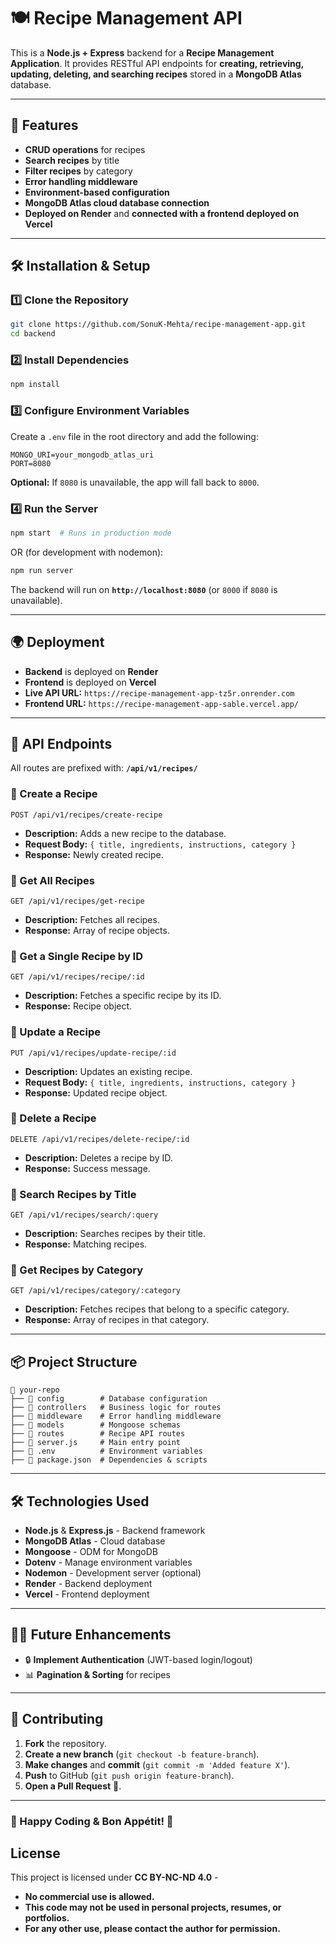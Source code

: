 # 🍽️ Recipe Management API

This is a **Node.js + Express** backend for a **Recipe Management Application**. It provides RESTful API endpoints for **creating, retrieving, updating, deleting, and searching recipes** stored in a **MongoDB Atlas** database.

---

## 🚀 Features
- **CRUD operations** for recipes
- **Search recipes** by title
- **Filter recipes** by category
- **Error handling middleware**
- **Environment-based configuration**
- **MongoDB Atlas cloud database connection**
- **Deployed on Render** and **connected with a frontend deployed on Vercel**

---

## 🛠️ Installation & Setup

### 1️⃣ Clone the Repository
```bash
git clone https://github.com/SonuK-Mehta/recipe-management-app.git
cd backend
```

### 2️⃣ Install Dependencies
```bash
npm install
```

### 3️⃣ Configure Environment Variables
Create a `.env` file in the root directory and add the following:
```env
MONGO_URI=your_mongodb_atlas_uri
PORT=8080
```
**Optional:** If `8080` is unavailable, the app will fall back to `8000`.

### 4️⃣ Run the Server
```bash
npm start  # Runs in production mode
```
OR (for development with nodemon):
```bash
npm run server
```
The backend will run on **`http://localhost:8080`** (or `8000` if `8080` is unavailable).

---

## 🌍 Deployment
- **Backend** is deployed on **Render**
- **Frontend** is deployed on **Vercel**
- **Live API URL:** `https://recipe-management-app-tz5r.onrender.com`
- **Frontend URL:** `https://recipe-management-app-sable.vercel.app/`

---

## 📌 API Endpoints

All routes are prefixed with: **`/api/v1/recipes/`**

### 📍 Create a Recipe
```http
POST /api/v1/recipes/create-recipe
```
- **Description:** Adds a new recipe to the database.
- **Request Body:** `{ title, ingredients, instructions, category }`
- **Response:** Newly created recipe.

### 📍 Get All Recipes
```http
GET /api/v1/recipes/get-recipe
```
- **Description:** Fetches all recipes.
- **Response:** Array of recipe objects.

### 📍 Get a Single Recipe by ID
```http
GET /api/v1/recipes/recipe/:id
```
- **Description:** Fetches a specific recipe by its ID.
- **Response:** Recipe object.

### 📍 Update a Recipe
```http
PUT /api/v1/recipes/update-recipe/:id
```
- **Description:** Updates an existing recipe.
- **Request Body:** `{ title, ingredients, instructions, category }`
- **Response:** Updated recipe object.

### 📍 Delete a Recipe
```http
DELETE /api/v1/recipes/delete-recipe/:id
```
- **Description:** Deletes a recipe by ID.
- **Response:** Success message.

### 📍 Search Recipes by Title
```http
GET /api/v1/recipes/search/:query
```
- **Description:** Searches recipes by their title.
- **Response:** Matching recipes.

### 📍 Get Recipes by Category
```http
GET /api/v1/recipes/category/:category
```
- **Description:** Fetches recipes that belong to a specific category.
- **Response:** Array of recipes in that category.

---

## 📦 Project Structure
```
📂 your-repo
├── 📂 config        # Database configuration
├── 📂 controllers   # Business logic for routes
├── 📂 middleware    # Error handling middleware
├── 📂 models        # Mongoose schemas
├── 📂 routes        # Recipe API routes
├── 📜 server.js     # Main entry point
├── 📜 .env          # Environment variables
├── 📜 package.json  # Dependencies & scripts
```

---

## 🛠️ Technologies Used
- **Node.js** & **Express.js** - Backend framework
- **MongoDB Atlas** - Cloud database
- **Mongoose** - ODM for MongoDB
- **Dotenv** - Manage environment variables
- **Nodemon** - Development server (optional)
- **Render** - Backend deployment
- **Vercel** - Frontend deployment

---

## 👨‍💻 Future Enhancements
- 🔒 **Implement Authentication** (JWT-based login/logout)
- 📊 **Pagination & Sorting** for recipes

---

## 🤝 Contributing
1. **Fork** the repository.
2. **Create a new branch** (`git checkout -b feature-branch`).
3. **Make changes** and **commit** (`git commit -m 'Added feature X'`).
4. **Push** to GitHub (`git push origin feature-branch`).
5. **Open a Pull Request** 🚀.

---

### 🎉 Happy Coding & Bon Appétit! 🍜

## License
This project is licensed under **CC BY-NC-ND 4.0** - 
- **No commercial use is allowed.**  
- **This code may not be used in personal projects, resumes, or portfolios.**  
- **For any other use, please contact the author for permission.**  


